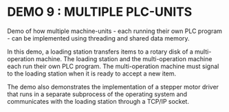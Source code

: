 # DEMO 9 : MULTIPLE PLC-UNITS

Demo of how multiple machine-units - each running their own PLC program - can be
implemented using threading and shared data memory.

In this demo, a loading station transfers items to a rotary disk of a
multi-operation machine. The loading station and the multi-operation machine each 
run their own PLC program. The multi-operation machine must signal to the loading 
station when it is ready to accept a new item.

The demo also demonstrates the implementation of a stepper motor driver that 
runs in a separate subprocess of the operating system and communicates with the 
loading station through a TCP/IP socket.
